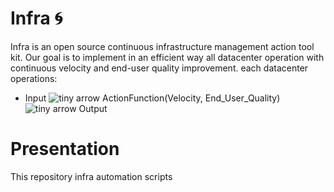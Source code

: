 # Infra  :cyclone:  
 Infra is an open source continuous infrastructure management action tool kit. Our goal is to implement in an efficient way 
  all datacenter operation with continuous velocity and end-user quality improvement. 
  each datacenter operations:
  
 - Input ![tiny arrow](https://sourceforge.net/images/icon_linux.gif "tiny arrow") ActionFunction(Velocity, End_User_Quality) ![tiny arrow](https://sourceforge.net/images/icon_linux.gif "tiny arrow") Output 


# Presentation 



This repository
infra automation scripts
